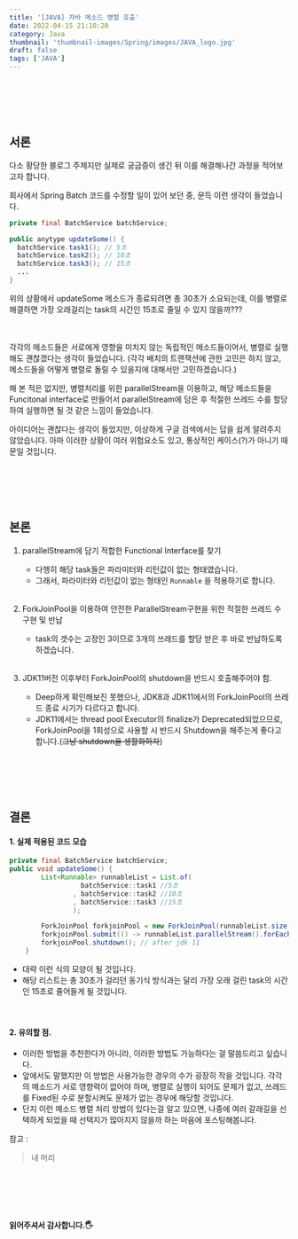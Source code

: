 ```yaml
---
title: '[JAVA] 자바 메소드 병렬 호출'
date: 2022-04-15 21:10:20
category: Java
thumbnail: 'thumbnail-images/Spring/images/JAVA_logo.jpg'
draft: false
tags: ['JAVA']
---
```


<br>
<br>

<br>
<br>

## 서론

다소 황당한 블로그 주제지만 실제로 궁금증이 생긴 뒤 이를 해결해나간 과정을 적어보고자 합니다.

회사에서 Spring Batch 코드를 수정할 일이 있어 보던 중, 문득 이런 생각이 들었습니다.

```JAVA
private final BatchService batchService;

public anytype updateSome() {
  batchService.task1(); // 5초
  batchService.task2(); // 10초
  batchService.task3(); // 15초
  ...
}
```

위의 상황에서 updateSome 메소드가 종료되려면 총 30초가 소요되는데, 이를 병렬로 해결하면 가장 오래걸리는 task의 시간인 15초로 줄일 수 있지 않을까???

<br><br>
각각의 메소드들은 서로에게 영향을 미치지 않는 독립적인 메소드들이어서, 병렬로 실행해도 괜찮겠다는 생각이 들었습니다. (각각 배치의 트랜잭션에 관한 고민은 하지 않고, 메소드들을 어떻게 병렬로 돌릴 수 있을지에 대해서만 고민하겠습니다.)

해 본 적은 없지만, 병렬처리를 위한 parallelStream을 이용하고, 해당 메소드들을 Funcitonal interface로 만들어서 parallelStream에 담은 후 적절한 쓰레드 수를 할당하여 실행하면 될 것 같은 느낌이 들었습니다.

아이디어는 괜찮다는 생각이 들었지만, 이상하게 구글 검색에서는 답을 쉽게 알려주지 않았습니다. 아마 이러한 상황이 여러 위험요소도 있고, 통상적인 케이스(?)가 아니기 때문일 것입니다.

<br>
<br>
<br>
<br>

## 본론

1. parallelStream에 담기 적합한 Functional Interface를 찾기

   - 다행히 해당 task들은 파라미터와 리턴값이 없는 형태였습니다.
   - 그래서, 파라미터와 리턴값이 없는 형태인 `Runnable` 을 적용하기로 합니다.
     <br><br>

2. ForkJoinPool을 이용하여 안전한 ParallelStream구현을 위한 적절한 쓰레드 수 구현 및 반납

   - task의 갯수는 고정인 3이므로 3개의 쓰레드를 할당 받은 후 바로 반납하도록 하겠습니다.
     <br><br>

3. JDK11버전 이후부터 ForkJoinPool의 shutdown을 반드시 호출해주어야 함.
   - Deep하게 확인해보진 못했으나, JDK8과 JDK11에서의 ForkJoinPool의 쓰레드 종료 시기가 다르다고 합니다.
   - JDK11에서는 thread pool Executor의 finalize가 Deprecated되었으므로, ForkJoinPool을 1회성으로 사용할 시 반드시 Shutdown을 해주는게 좋다고 합니다.(~~그냥 shutdown을 생활화하자~~)

<br>
<br>
<br>
<br>

## 결론

#### 1. 실제 적용된 코드 모습

```JAVA
private final BatchService batchService;
public void updateSome() {
        List<Runnable> runnableList = List.of(
                  batchService::task1 //5초
                , batchService::task2 //10초
                , batchService::task3 //15초
                );

        ForkJoinPool forkjoinPool = new ForkJoinPool(runnableList.size());
        forkjoinPool.submit(() -> runnableList.parallelStream().forEach(Runnable::run)).get();
        forkjoinPool.shutdown(); // after jdk 11
    }
```

- 대략 이런 식의 모양이 될 것입니다.
- 해당 리스트는 총 30초가 걸리던 동기식 방식과는 달리 가장 오래 걸린 task의 시간인 15초로 줄어들게 될 것입니다.
  <br><br><br>

#### 2. 유의할 점.

- 이러한 방법을 추천한다가 아니라, 이러한 방법도 가능하다는 걸 말씀드리고 싶습니다.
- 앞에서도 말했지만 이 방법은 사용가능한 경우의 수가 굉장히 작을 것입니다. 각각의 메소드가 서로 영향력이 없어야 하며, 병렬로 실행이 되어도 문제가 없고, 쓰레드를 Fixed된 수로 분할시켜도 문제가 없는 경우에 해당할 것입니다.
- 단지 이런 메소드 병렬 처리 방법이 있다는걸 알고 있으면, 나중에 여러 갈래길을 선택하게 되었을 때 선택지가 많아지지 않을까 하는 마음에 포스팅해봅니다.

참고 :

> 내 머리

<br>
<br>
<br>
<br>

#### 읽어주셔서 감사합니다.🖐
